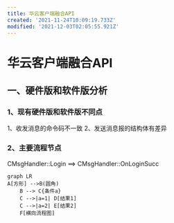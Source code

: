 ```yaml
---
title: 华云客户端融合API
created: '2021-11-24T10:09:19.733Z'
modified: '2021-12-03T02:05:55.921Z'
---
```


# 华云客户端融合API

## 一、硬件版和软件版分析
### 1、现有硬件版和软件版不同点
1、收发消息的命令码不一致
2、发送消息报的结构体有差异


### 2、主要流程节点
CMsgHandler::Login ==> CMsgHandler::OnLoginSucc
```mermaid
graph LR
A[方形] -->B(圆角)
    B --> C{条件a}
    C -->|a=1| D[结果1]
    C -->|a=2| E[结果2]
    F[横向流程图]
```   
